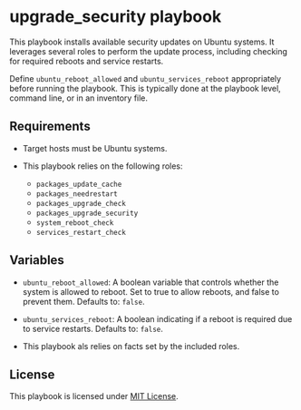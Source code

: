 # upgrade_security playbook

This playbook installs available security updates on Ubuntu systems. It leverages several roles to perform the update process, including checking for required reboots and service restarts.

Define `ubuntu_reboot_allowed` and `ubuntu_services_reboot` appropriately before running the playbook. This is typically done at the playbook level, command line, or in an inventory file.

## Requirements

- Target hosts must be Ubuntu systems.

- This playbook relies on the following roles:
  - `packages_update_cache`
  - `packages_needrestart`
  - `packages_upgrade_check`
  - `packages_upgrade_security`
  - `system_reboot_check`
  - `services_restart_check`

## Variables

- `ubuntu_reboot_allowed`: A boolean variable that controls whether the system is allowed to reboot. Set to true to allow reboots, and false to prevent them. Defaults to: `false`.

- `ubuntu_services_reboot`: A boolean indicating if a reboot is required due to service restarts. Defaults to: `false`.

- This playbook als relies on facts set by the included roles.

## License

This playbook is licensed under [MIT License](https://opensource.org/licenses/MIT).
